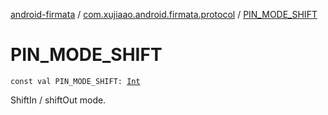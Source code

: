 [android-firmata](../index.md) / [com.xujiaao.android.firmata.protocol](index.md) / [PIN_MODE_SHIFT](./-p-i-n_-m-o-d-e_-s-h-i-f-t.md)

# PIN_MODE_SHIFT

`const val PIN_MODE_SHIFT: `[`Int`](https://kotlinlang.org/api/latest/jvm/stdlib/kotlin/-int/index.html)

ShiftIn / shiftOut mode.

